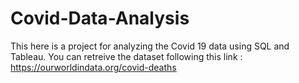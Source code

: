 # Covid-Data-Analysis
This here is a project for analyzing the Covid 19 data using SQL and Tableau.
You can retreive the dataset following this link : https://ourworldindata.org/covid-deaths
